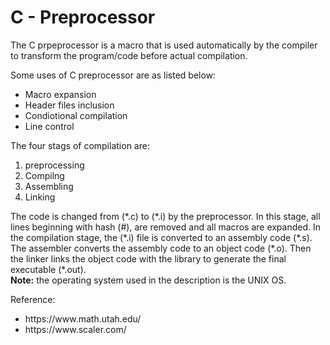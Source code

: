 <!DOCTYPE html>
<html>
<body><h1>C - Preprocessor</h1>
<p>The C prpeprocessor is a macro that is used automatically by the compiler to transform the program/code before actual compilation.<br></p>
<p>Some uses of C preprocessor are as listed below:
<ul>
<li>Macro expansion</li>
<li>Header files inclusion</li>
<li>Condiotional compilation</li>
<li>Line control</li>
</ul></p>
<p>The four stags of compilation are:</p>
<ol><li>preprocessing</li>
<li>Compilng</li>
<li>Assembling</li>
<li>Linking</li>
</ol>
<p>The code is changed from (*.c) to (*.i) by the preprocessor. In this stage, all lines beginning with hash (#), are removed and all macros are expanded. In the compilation stage, the (*.i) file is converted to an assembly code (*.s). The assembler converts the assembly code to an object code (*.o). Then the linker links the object code with the library to generate the final executable (*.out).<br><b>Note:</b> the operating system used in the description is the UNIX OS.</p>
<p>Reference:<br>
<ul><li>https://www.math.utah.edu/</li>
<li>https://www.scaler.com/</li>
</ul></p>
</body>
</html>

